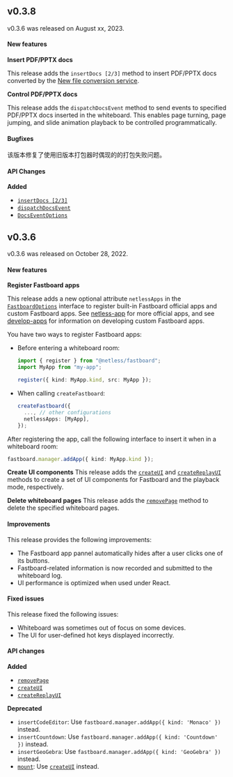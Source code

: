 ## v0.3.8

v0.3.6 was released on August xx, 2023.


#### New features

**Insert PDF/PPTX docs**

This release adds the `insertDocs [2/3]` method to insert PDF/PPTX docs converted by the [New file conversion service](https://docs.agora.io/en/interactive-whiteboard/develop/file-conversion-overview?platform=web).

**Control PDF/PPTX docs**

This release adds the `dispatchDocsEvent` method to send events to specified PDF/PPTX docs inserted in the whiteboard. This enables page turning, page jumping, and slide animation playback to be controlled programmatically.

#### Bugfixes

该版本修复了使用旧版本打包器时偶现的的打包失败问题。

#### API Changes

**Added**

- [`insertDocs [2/3]`](https://docs.agora.io/en/interactive-whiteboard/reference/uikit-sdk?platform=web#insertdocs-23)
- [`dispatchDocsEvent`](https://docs.agora.io/en/interactive-whiteboard/reference/uikit-sdk?platform=web#dispatchdocsevent)
- [`DocsEventOptions`](https://docs.agora.io/en/interactive-whiteboard/reference/uikit-sdk?platform=web#docseventoptions)

## v0.3.6

v0.3.6 was released on October 28, 2022.

#### New features

**Register Fastboard apps**

This release adds a new optional attribute `netlessApps` in the [`FastboardOptions`](https://docs.agora.io/en/interactive-whiteboard/reference/uikit-sdk#fastboardoptions) interface to register built-in Fastboard official apps and custom Fastboard apps. See [netless-app](https://github.com/netless-io/netless-app) for more official apps, and see [develop-apps](https://github.com/netless-io/window-manager/blob/master/docs/develop-app.md) for information on developing custom Fastboard apps. 

You have two ways to register Fastboard apps:

- Before entering a whiteboard room:

    ```typescript
    import { register } from "@netless/fastboard";
    import MyApp from "my-app";
    
    register({ kind: MyApp.kind, src: MyApp });
    ```

- When calling `createFastboard`: 

   ```typescript
   createFastboard({
     ..., // other configurations
     netlessApps: [MyApp],
   });
   ```

After registering the app, call the following interface to insert it when in a whiteboard room:

```typescript
fastboard.manager.addApp({ kind: MyApp.kind });
```

**Create UI components**
This release adds the  [`createUI`](https://docs.agora.io/en/interactive-whiteboard/reference/uikit-sdk#createui) and [`createReplayUI`](https://docs.agora.io/en/interactive-whiteboard/reference/uikit-sdk#createreplayui) methods to create a set of UI components for Fastboard and the playback mode, respectively. 

**Delete whiteboard pages**
This release adds the [`removePage`](https://docs.agora.io/en/interactive-whiteboard/reference/uikit-sdk#removepage) method to delete the specified whiteboard pages. 

#### Improvements

This release provides the following improvements:

- The Fastboard app pannel automatically hides after a user clicks one of its buttons.
- Fastboard-related information is now recorded and submitted to the whiteboard log.
- UI performance is optimized when used under React.

#### Fixed issues

This release fixed the following issues:

- Whiteboard was sometimes out of focus on some devices.
- The UI for user-defined hot keys displayed incorrectly.

#### API changes

**Added**

- [`removePage`](https://docs.agora.io/en/interactive-whiteboard/reference/uikit-sdk#removepage)
- [`createUI`](https://docs.agora.io/en/interactive-whiteboard/reference/uikit-sdk#createui)
- [`createReplayUI`](https://docs.agora.io/en/interactive-whiteboard/reference/uikit-sdk#createreplayui)

**Deprecated**

- `insertCodeEditor`: Use `fastboard.manager.addApp({ kind: 'Monaco' })` instead.
- `insertCountdown`: Use `fastboard.manager.addApp({ kind: 'Countdown' })` instead.
- `insertGeoGebra`: Use `fastboard.manager.addApp({ kind: 'GeoGebra' })` instead.
- [`mount`](https://docs.agora.io/en/interactive-whiteboard/reference/uikit-sdk#mount): Use [`createUI`](https://docs.agora.io/en/interactive-whiteboard/reference/uikit-sdk#createui) instead. 